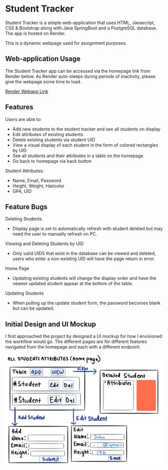 # Student Tracker

Student Tracker is a simple web-application that uses HTML, Javascript, CSS & Bootstrap along with Java SpringBoot and a PostgreSQL database. The app is hosted on Render. 

This is a dynamic webpage used for assignment purposes. 

## Web-application Usage

The Student Tracker app can be accessed via the homepage link from Render below. As Render auto-sleeps during periods of inactivity, please give the webpage some time to load.

[Render Webapp Link](https://student-tracker-y79x.onrender.com/users/view)

## Features

Users are able to:
* Add new students to the student tracker and see all students on display
* Edit attributes of existing students 
* Delete existing students via student UID
* View a visual display of each student in the form of colored rectangles by UID
* See all students and their attributes in a table on the homepage
* Go back to homepage via back button

Student Attributes:
* Name, Email, Password
* Height, Weight, Haircolor
* GPA, UID

## Feature Bugs

Deleting Students
* Display page is set to automatically refresh with student deleted but may need the user to manually refresh on PC.

Viewing and Deleting Students by UID
* Only valid UIDS that exist in the database can be viewed and deleted, users who enter a non-existing UID will have the page return in error.

Home Page
* Updating existing students will change the display order and have the newest updated student appear at the bottom of the table.

Updating Students
* When pulling up the update student form, the password becomes blank but can be updated. 

## Initial Design and UI Mockup

I first approached the project by designed a UI mockup for how I envisioned the workflow would go. The different pages are for different features navigated from the homepage and each with a different endpoint. 

![UI Mockup](uimockup.PNG)





